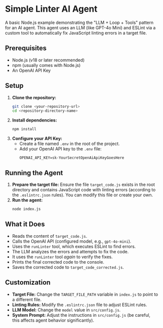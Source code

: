 # Simple Linter AI Agent

A basic Node.js example demonstrating the "LLM + Loop + Tools" pattern for an AI agent. This agent uses an LLM (like GPT-4o Mini) and ESLint via a custom tool to automatically fix JavaScript linting errors in a target file.

## Prerequisites

- Node.js (v18 or later recommended)
- npm (usually comes with Node.js)
- An OpenAI API Key

## Setup

1.  **Clone the repository:**
    ```bash
    git clone <your-repository-url>
    cd <repository-directory-name>
    ```
2.  **Install dependencies:**
    ```bash
    npm install
    ```
3.  **Configure your API Key:**
    - Create a file named `.env` in the root of the project.
    - Add your OpenAI API key to the `.env` file:
      ```dotenv
      OPENAI_API_KEY=sk-YourSecretOpenAiApiKeyGoesHere
      ```

## Running the Agent

1.  **Prepare the target file:** Ensure the file `target_code.js` exists in the root directory and contains JavaScript code with linting errors (according to the `.eslintrc.json` rules). You can modify this file or create your own.
2.  **Run the agent:**
    ```bash
    node index.js
    ```

## What it Does

- Reads the content of `target_code.js`.
- Calls the OpenAI API (configured model, e.g., `gpt-4o-mini`).
- Uses the `runLinter` tool, which executes ESLint to find errors.
- The LLM analyzes the errors and attempts to fix the code.
- It uses the `runLinter` tool _again_ to verify the fixes.
- Prints the final corrected code to the console.
- Saves the corrected code to `target_code_corrected.js`.

## Customization

- **Target File:** Change the `TARGET_FILE_PATH` variable in `index.js` to point to a different file.
- **Linting Rules:** Modify the `.eslintrc.json` file to adjust ESLint rules.
- **LLM Model:** Change the `model` value in `src/config.js`.
- **System Prompt:** Adjust the instructions in `src/config.js` (be careful, this affects agent behavior significantly).
